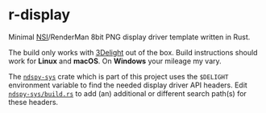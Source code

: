 # r-display

Minimal [NSI](https://nsi.readthedocs.io/)/RenderMan 8bit PNG display driver template written in Rust.

The build only works with [3Delight](https://www.3delight.com/) out of the box. Build instructions should work for **Linux** and **macOS**. On **Windows** your mileage my vary.

The [`ndspy-sys`](https://github.com/virtualritz/r-display/blob/master/ndspy-sys/) crate which is part of this project uses the `$DELIGHT` environment variable to find the needed display driver API headers. Edit [`ndspy-sys/build.rs`](https://github.com/virtualritz/r-display/blob/master/ndspy-sys/build.rs) to add (an) additional or different search path(s) for these headers.
